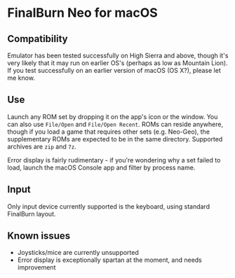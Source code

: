 # FinalBurn Neo for macOS

## Compatibility
Emulator has been tested successfully on High Sierra and above, though it's very
likely that it may run on earlier OS's (perhaps as low as Mountain Lion). If you
test successfully on an earlier version of macOS (OS X?), please let me know.

## Use
Launch any ROM set by dropping it on the app's icon or the window. You can also
use `File/Open` and `File/Open Recent`. ROMs can reside anywhere, though if you
load a game that requires other sets (e.g. Neo-Geo), the supplementary ROMs are
expected to be in the same directory. Supported archives are `zip` and `7z`.

Error display is fairly rudimentary - if you're wondering why a set failed to load,
launch the macOS Console app and filter by process name.

## Input
Only input device currently supported is the keyboard, using standard FinalBurn layout.

## Known issues
* Joysticks/mice are currently unsupported
* Error display is exceptionally spartan at the moment, and needs improvement
